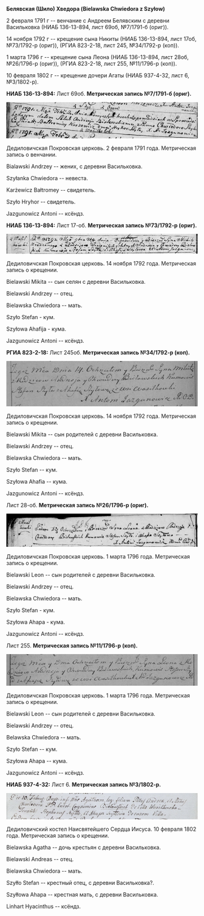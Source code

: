 **Белявская (Шило) Хведора (Bielawska Chwiedora z Szyłow)**

2 февраля 1791 г -- венчание с Андреем Белявским с деревни Васильковка
(НИАБ 136-13-894, лист 69об, №7/1791-б (ориг)).

14 ноября 1792 г -- крещение сына Никиты (НИАБ 136-13-894, лист 17об,
№73/1792-р (ориг)), (РГИА 823-2-18, лист 245, №34/1792-р (коп)).

1 марта 1796 г -- крещение сына Леона (НИАБ 136-13-894, лист 28об,
№26/1796-р (ориг)), (РГИА 823-2-18, лист 255, №11/1796-р (коп)).

10 февраля 1802 г -- крещение дочери Агаты (НИАБ 937-4-32, лист 6,
№3/1802-р).

**НИАБ 136-13-894:** Лист 69об. **Метрическая запись №7/1791-б (ориг).**

![](./media/c0f416508778ede631014a44a434ddf3b88fdb9a.png)

Дедиловичская Покровская церковь. 2 февраля 1791 года. Метрическая
запись о венчании.

Bialawski Andrzey -- жених, с деревни Васильковка.

Szyłanka Chwiedora -- невеста.

Karżewicz Bałtromey -- свидетель.

Szyło Hryhor -- свидетель.

Jazgunowicz Antoni -- ксёндз.

**НИАБ 136-13-894:** Лист 17-об. **Метрическая запись №73/1792-р
(ориг).**

![](./media/c2afa407d7052f64e3a84db7d2c135e58804f119.png)

Дедиловичская Покровская церковь. 14 ноября 1792 года. Метрическая
запись о крещении.

Bielawski Mikita -- сын селян с деревни Васильковка.

Bielawski Andrzey -- отец.

Bielawska Chwiedora -- мать.

Szyło Stefan - кум.

Szyłowa Ahafija - кума.

Jazgunowicz Antoni -- ксёндз.

**РГИА 823-2-18:** Лист 245об. **Метрическая запись №34/1792-р (коп).**

![](./media/1bdf35d765163efb1c91224f17bd128b8b577a92.png)

Дедиловичская Покровская церковь. 14 ноября 1792 года. Метрическая
запись о крещении.

Bielawski Mikita -- сын родителей с деревни Васильковка.

Bielawski Andrzey -- отец.

Bielawska Chwiedora -- мать.

Szyło Stefan -- кум.

Szyłowa Ahafia -- кума.

Jazgunowicz Antoni -- ксёндз.

Лист 28-об. **Метрическая запись №26/1796-р (ориг).**

![](./media/b15a6d6e773cfe4d0f54266adbbee94eefd083c5.png)

Дедиловичская Покровская церковь. 1 марта 1796 года. Метрическая запись
о крещении.

Bielawski Leon -- сын родителей с деревни Васильковка.

Bielawski Andrzey -- отец.

Bielawska Chwiedora -- мать.

Szyło Stefan - кум.

Szyłowa Ahapa - кума.

Jazgunowicz Antoni -- ксёндз.

Лист 255. **Метрическая запись №11/1796-р (коп).**

![](./media/dd8f4cc183df337a1e6c9be1f739fca8bf71b10a.png)

Дедиловичская Покровская церковь. 1 марта 1796 года. Метрическая запись
о крещении.

Bielawski Leon -- сын родителей с деревни Васильковка.

Bielawski Andrzey -- отец.

Belawska Chwiedora -- мать.

Szyło Stefan -- кум.

Szyłowa Ahapa -- кума.

Jazgunowicz Antoni -- ксёндз.

**НИАБ 937-4-32:** Лист 6. **Метрическая запись №3/1802-р.**

![](./media/7e54435f7d43b5eaf09da2e14cfb772019f19b44.png)

Дедиловичский костел Наисвятейшего Сердца Иисуса. 10 февраля 1802 года.
Метрическая запись о крещении.

Bielawska Agatha -- дочь крестьян с деревни Васильковка.

Bielawski Andreas -- отец.

Bielawska Chwiedora -- мать.

Szyłło Stefan -- крестный отец, с деревни Васильковка?.

Szyłłowa Ahapa -- крестная мать, с деревни Васильковка.

Linhart Hyacinthus -- ксёндз.
